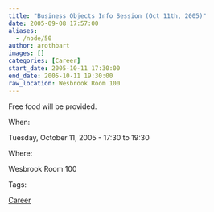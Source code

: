 ```yaml
---
title: "Business Objects Info Session (Oct 11th, 2005)"
date: 2005-09-08 17:57:00
aliases:
  - /node/50
author: arothbart
images: []
categories: [Career]
start_date: 2005-10-11 17:30:00
end_date: 2005-10-11 19:30:00
raw_location: Wesbrook Room 100
---
```


Free food will be provided.

When: 

Tuesday, October 11, 2005 - 17:30 to 19:30

Where: 

Wesbrook Room 100

Tags: 

[Career](/career)
